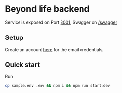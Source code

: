 # Beyond life backend

Service is exposed on Port [3001](http://localhost:3001), Swagger on [/swagger](http://localhost:3001/swagger)

## Setup

Create an account [here](https://ethereal.email/) for the email credentials.

## Quick start

Run

```sh
cp sample.env .env && npm i && npm run start:dev
```
